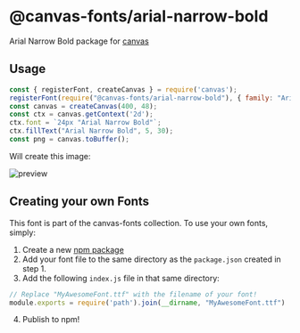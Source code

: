 @canvas-fonts/arial-narrow-bold
====

Arial Narrow Bold package for [canvas](https://npmjs.org/package/canvas)

## Usage

```js
const { registerFont, createCanvas } = require('canvas');
registerFont(require("@canvas-fonts/arial-narrow-bold"), { family: "Arial Narrow Bold" });
const canvas = createCanvas(400, 48);
const ctx = canvas.getContext('2d');
ctx.font = `24px "Arial Narrow Bold"`;
ctx.fillText("Arial Narrow Bold", 5, 30);
const png = canvas.toBuffer();
```

Will create this image:

![preview](https://github.com/retrohacker/canvas-fonts/raw/master/previews/arialNarrowBold.png)

## Creating your own Fonts

This font is part of the canvas-fonts collection. To use your own fonts, simply:

1. Create a new [npm package](https://docs.npmjs.com/creating-node-js-modules)
2. Add your font file to the same directory as the `package.json` created in step 1.
3. Add the following `index.js` file in that same directory:

```js
// Replace "MyAwesomeFont.ttf" with the filename of your font!
module.exports = require('path').join(__dirname, "MyAwesomeFont.ttf")
```

4. Publish to npm!